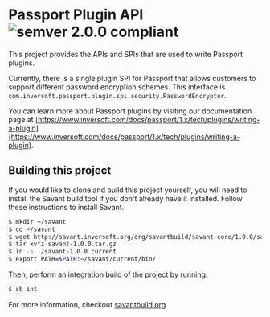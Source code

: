 # Passport Plugin API ![semver 2.0.0 compliant](http://img.shields.io/badge/semver-2.0.0-brightgreen.svg?style=flat-square)

This project provides the APIs and SPIs that are used to write Passport plugins.

Currently, there is a single plugin SPI for Passport that allows customers to support different password encryption schemes. This interface is `com.inversoft.passport.plugin.spi.security.PasswordEncryptor`.

You can learn more about Passport plugins by visiting our documentation page at [https://www.inversoft.com/docs/passport/1.x/tech/plugins/writing-a-plugin](https://www.inversoft.com/docs/passport/1.x/tech/plugins/writing-a-plugin).

## Building this project

If you would like to clone and build this project yourself, you will need to install the Savant build tool if you don't already have it installed. Follow these instructions to install Savant.

```bash
$ mkdir ~/savant
$ cd ~/savant
$ wget http://savant.inversoft.org/org/savantbuild/savant-core/1.0.0/savant-1.0.0.tar.gz
$ tar xvfz savant-1.0.0.tar.gz
$ ln -s ./savant-1.0.0 current
$ export PATH=$PATH:~/savant/current/bin/
```

Then, perform an integration build of the project by running:

```bash
$ sb int
```

For more information, checkout [savantbuild.org](http://savantbuild.org/).

